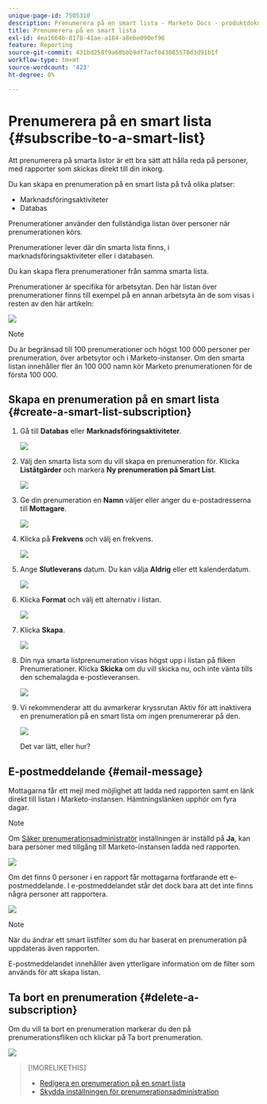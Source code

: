 ```yaml
---
unique-page-id: 7505310
description: Prenumerera på en smart lista - Marketo Docs - produktdokumentation
title: Prenumerera på en smart lista
exl-id: 4ea1664b-8178-41ae-a184-a8ebe090ef96
feature: Reporting
source-git-commit: 431bd258f9a68bbb9df7acf043085578d3d91b1f
workflow-type: tm+mt
source-wordcount: '423'
ht-degree: 0%

---
```


# Prenumerera på en smart lista {#subscribe-to-a-smart-list}

Att prenumerera på smarta listor är ett bra sätt att hålla reda på personer, med rapporter som skickas direkt till din inkorg.

Du kan skapa en prenumeration på en smart lista på två olika platser:

* Marknadsföringsaktiviteter
* Databas

Prenumerationer använder den fullständiga listan över personer när prenumerationen körs.

Prenumerationer lever där din smarta lista finns, i marknadsföringsaktiviteter eller i databasen.

Du kan skapa flera prenumerationer från samma smarta lista.

Prenumerationer är specifika för arbetsytan. Den här listan över prenumerationer finns till exempel på en annan arbetsyta än de som visas i resten av den här artikeln:

![](assets/one.png)

>[!NOTE]
>
>Du är begränsad till 100 prenumerationer och högst 100 000 personer per prenumeration, över arbetsytor och i Marketo-instanser. Om den smarta listan innehåller fler än 100 000 namn kör Marketo prenumerationen för de första 100 000.

## Skapa en prenumeration på en smart lista {#create-a-smart-list-subscription}

1. Gå till **Databas** eller **Marknadsföringsaktiviteter**.

   ![](assets/db.png)

1. Välj den smarta lista som du vill skapa en prenumeration för. Klicka **Liståtgärder** och markera **Ny prenumeration på Smart List**.

   ![](assets/three.png)

1. Ge din prenumeration en **Namn** väljer eller anger du e-postadresserna till **Mottagare**.

   ![](assets/image2015-9-14-13-3a18-3a38.png)

1. Klicka på **Frekvens** och välj en frekvens.

   ![](assets/image2015-9-14-13-3a21-3a21.png)

1. Ange **Slutleverans** datum. Du kan välja **Aldrig** eller ett kalenderdatum.

   ![](assets/image2015-9-14-13-3a23-3a37.png)

1. Klicka **Format** och välj ett alternativ i listan.

   ![](assets/image2015-9-14-13-3a25-3a25.png)

1. Klicka **Skapa**.

   ![](assets/image2015-9-11-15-3a58-3a4.png)

1. Din nya smarta listprenumeration visas högst upp i listan på fliken Prenumerationer. Klicka **Skicka** om du vill skicka nu, och inte vänta tills den schemalagda e-postleveransen.

   ![](assets/eight.png)

1. Vi rekommenderar att du avmarkerar kryssrutan Aktiv för att inaktivera en prenumeration på en smart lista om ingen prenumererar på den.

   ![](assets/nine.png)

   Det var lätt, eller hur?

## E-postmeddelande {#email-message}

Mottagarna får ett mejl med möjlighet att ladda ned rapporten samt en länk direkt till listan i Marketo-instansen. Hämtningslänken upphör om fyra dagar.

>[!NOTE]
>
>Om [Säker prenumerationsadministratör](/help/marketo/product-docs/reporting/basic-reporting/report-subscriptions/secure-the-subscription-admin-setting.md) inställningen är inställd på **Ja**, kan bara personer med tillgång till Marketo-instansen ladda ned rapporten.

![](assets/image2015-4-17-15-3a46-3a47.png)

Om det finns 0 personer i en rapport får mottagarna fortfarande ett e-postmeddelande. I e-postmeddelandet står det dock bara att det inte finns några personer att rapportera.

![](assets/image2015-4-17-16-3a11-3a8.png)

>[!NOTE]
>
>När du ändrar ett smart listfilter som du har baserat en prenumeration på uppdateras även rapporten.

E-postmeddelandet innehåller även ytterligare information om de filter som används för att skapa listan.

## Ta bort en prenumeration {#delete-a-subscription}

Om du vill ta bort en prenumeration markerar du den på prenumerationsfliken och klickar på Ta bort prenumeration.

![](assets/twelve.png)

>[!MORELIKETHIS]
>
>* [Redigera en prenumeration på en smart lista](/help/marketo/product-docs/reporting/basic-reporting/report-subscriptions/edit-a-smart-list-subscription.md)
>* [Skydda inställningen för prenumerationsadministration](/help/marketo/product-docs/reporting/basic-reporting/report-subscriptions/secure-the-subscription-admin-setting.md)
